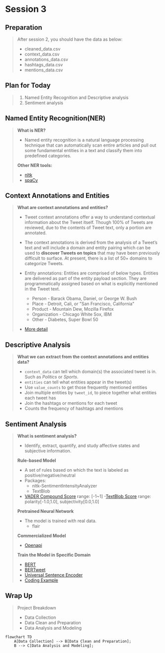 # Session 3

## Preparation
> After session 2, you should have the data as below:
>    - cleaned_data.csv
>    - context_data.csv
>    - annotations_data.csv
>    - hashtags_data.csv
>    - mentions_data.csv

## Plan for Today
> 1. Named Entity Recognition and Descriptive analysis
> 2. Sentiment analysis

## Named Entity Recognition(NER)
> **What is NER?**
>    - Named entity recognition is a natural language processing technique that can automatically scan entire articles and pull out some fundamental entities in a text and classify them into predefined categories.
>
> **Other NER tools:**
>    - [nltk](https://www.nltk.org/)
>    - [spaCy](https://spacy.io/usage)
>

## Context Annotations and Entities
> **What are context annotations and entities?**
> - Tweet context annotations offer a way to understand contextual information about the Tweet itself. Though 100% of Tweets are reviewed, due to the contents of Tweet text, only a portion are annotated.
>
> - The context annotations is derived from the analysis of a Tweet’s text and will include a domain and entity pairing which can be used to **discover Tweets on topics** that may have been previously difficult to surface. At present, there is a list of 50+ domains to categorize Tweets.
>
> - Entity annotations: Entities are comprised of below types. Entities are delivered as part of the entity payload section. They are programmatically assigned based on what is explicitly mentioned in the Tweet text.
>     - Person - Barack Obama, Daniel, or George W. Bush
>     - Place - Detroit, Cali, or "San Francisco, California"
>     - Product - Mountain Dew, Mozilla Firefox
>     - Organization - Chicago White Sox, IBM
>     - Other - Diabetes, Super Bowl 50
> - [More detail](https://developer.twitter.com/en/docs/twitter-api/annotations/overview)
>

## Descriptive Analysis
> **What we can extract from the context annotations and entities data?**
> - ```context_data``` can tell which domain(s) the associated tweet is in. Such as _Politics_ or _Sports_.
> - ```entities``` can tell what entities appear in the tweet(s)
> - Use ```value_counts``` to get those frequently mentioned entities
> - Join multiple entities by ```tweet_id```, to piece together what entities each tweet has
> - Join the hashtags or mentions for each tweet
> - Counts the frequency of hashtags and mentions
>
## Sentiment Analysis
> **What is sentiment analysis?**
>    - Identify, extract, quantify, and study affective states and subjective information.
>
> **Rule-based Model**
>    - A set of rules based on which the text is labeled as positive/negative/neutral
>    - Packages:
>         - nltk-SentimentIntensityAnalyzer
>         - TextBlob
>    - [VADER Compound Score](https://github.com/cjhutto/vaderSentiment#about-the-scoring) range: [-1~1]
>    -[TextBlob Score](https://textblob.readthedocs.io/en/dev/quickstart.html#sentiment-analysis) range: polarity[-1.0,1.0], subjectivity[0.0,1.0]
>
> **Pretrained Neural Network**
>    - The model is trained with real data.
>         - flair
>
> **Commercialized Model**
>    - [Openapi](https://beta.openai.com/examples/default-adv-tweet-classifier)
>
> **Train the Model in Specific Domain**
>    - [BERT](https://github.com/baotramduong/Twitter-Sentiment-Analysis-with-Deep-Learning-using-BERT/blob/main/Notebook.ipynb)
>    - [BERTweet](https://github.com/VinAIResearch/BERTweet)
>    - [Universal Sentence Encoder](https://tfhub.dev/google/universal-sentence-encoder/4)
>    - [Coding Example](https://www.kaggle.com/aquib5559/1-6million-tweet-sentiment-analysis-using-bert/notebook)
>
## Wrap Up
> Project Breakdown
>    - Data Collection
>    - Data Clean and Preparation
>    - Data Analysis and Modeling
>

```mermaid
flowchart TD
    A[Data Collection] --> B[Data Clean and Preparation];
    B --> C[Data Analysis and Modeling];
```
